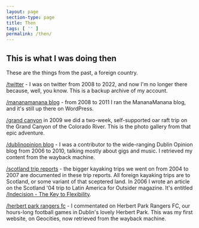 ```yaml
---
layout: page
section-type: page
title: Then
tags: [ '' ]
permalink: /then/
---
```


## This is what I was doing then

These are the things from the past, a foreign country.

[/twitter](https://tweet-archive.github.io/twitter/) - I was on twitter from 2008 to 2022, and now I'm no longer there because, well, you know. This is a backup archive of my account.

[/mananamanana blog](https://mananamanana.wordpress.com) - from 2008 to 2011 I ran the MananaManana blog, and it's still up there on WordPress.

[/grand canyon](https://mananamanana.com/grandcanyon/) in 2009 we did a two-week, self-supported oar raft trip on the Grand Canyon of the Colorado River. This is the photo gallery from that epic adventure.

[/dublinopinion blog](https://dublinopinion.mananamanana.com/) - I was a contributor to the wide-ranging Dublin Opinion blog from 2006 to 2010, talking mostly about gigs and music. I retrieved my content from the wayback machine.

[/scotland trip reports](https://mananamanana.com/scotland) - the bigger kayaking trips we went on from 2004 to 2007 are documented in these trip reports. All foreign kayaking trips are to Scotland, or some variant of that sceptered land. In 2006 I wrote an article on the Scotland '04 trip to Latin America for Outsider magazine. It's entitled [/Indecision - The Key to Flexibility](/outsider).

[/herbert park rangers fc](https://hprfc.mananamanana.com/) - I commentated on Herbert Park Rangers FC, our hours-long football games in Dublin's lovely Herbert Park. This was my first website, on Geocities, now retrieved from the wayback machine.
